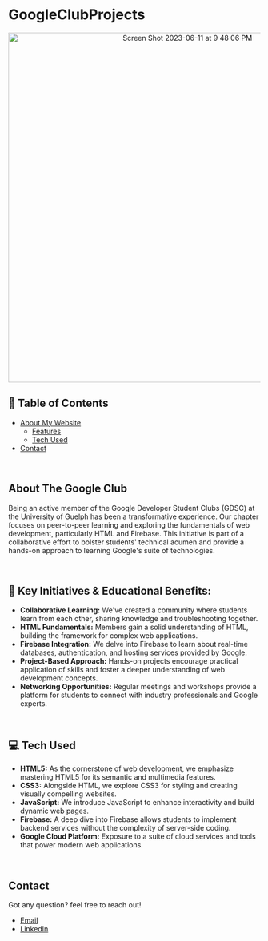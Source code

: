 # GoogleClubProjects

<p align="center">
  
 <img width="700" alt="Screen Shot 2023-06-11 at 9 48 06 PM" src="https://github.com/GavraMG/JavaPingPongGame/assets/145468935/3cd78c06-c041-4466-b714-d2086e64e1d6">

</p>

## 📖 Table of Contents

- [About My Website](#-about-my-website)
  - [Features](#-features)
  - [Tech Used](#-tech-used)
- [Contact](#-contact)

<br/>

## About The Google Club
Being an active member of the Google Developer Student Clubs (GDSC) at the University of Guelph has been a transformative experience. Our chapter focuses on peer-to-peer learning and exploring the fundamentals of web development, particularly HTML and Firebase. This initiative is part of a collaborative effort to bolster students' technical acumen and provide a hands-on approach to learning Google's suite of technologies.

<br/>

## 🔑 Key Initiatives & Educational Benefits:

- **Collaborative Learning:** We've created a community where students learn from each other, sharing knowledge and troubleshooting together.
- **HTML Fundamentals:** Members gain a solid understanding of HTML, building the framework for complex web applications.
- **Firebase Integration:** We delve into Firebase to learn about real-time databases, authentication, and hosting services provided by Google.
- **Project-Based Approach:** Hands-on projects encourage practical application of skills and foster a deeper understanding of web development concepts.
- **Networking Opportunities:** Regular meetings and workshops provide a platform for students to connect with industry professionals and Google experts.

<br/>

## 💻 Tech Used

- **HTML5:** As the cornerstone of web development, we emphasize mastering HTML5 for its semantic and multimedia features.
- **CSS3:** Alongside HTML, we explore CSS3 for styling and creating visually compelling websites.
- **JavaScript:** We introduce JavaScript to enhance interactivity and build dynamic web pages.
- **Firebase:** A deep dive into Firebase allows students to implement backend services without the complexity of server-side coding.
- **Google Cloud Platform:** Exposure to a suite of cloud services and tools that power modern web applications.

<br/>

## Contact

Got any question? feel free to reach out!

- [Email](mailto:markusgavra@gmail.com)
- [LinkedIn](https://www.linkedin.com/in/markus-gavra)
